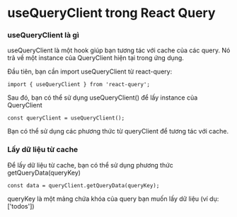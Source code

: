 # useQueryClient trong React Query

### useQueryClient là gì

useQueryClient là một hook giúp bạn tương tác với cache của các query. Nó trả về một instance của QueryClient hiện tại trong ứng dụng.

Đầu tiên, bạn cần import useQueryClient từ react-query:

```
import { useQueryClient } from 'react-query';
```

Sau đó, bạn có thể sử dụng useQueryClient() để lấy instance của QueryClient

```
const queryClient = useQueryClient();
```

Bạn có thể sử dụng các phương thức từ queryClient để tương tác với cache.

### Lấy dữ liệu từ cache

Để lấy dữ liệu từ cache, bạn có thể sử dụng phương thức getQueryData(queryKey)

```
const data = queryClient.getQueryData(queryKey);
```

queryKey là một mảng chứa khóa của query bạn muốn lấy dữ liệu (ví dụ: ['todos'])




<!-- *Bài tiếp theo [useQueryClient trong React Query](session_010_queryclient.md)* -->